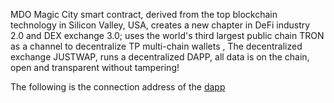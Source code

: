 MDO Magic City smart contract, derived from the top blockchain technology in Silicon Valley, USA, creates a new chapter in DeFi industry 2.0 and DEX exchange 3.0; uses the world's third largest public chain TRON as a channel to decentralize TP multi-chain wallets , The decentralized exchange JUSTWAP, runs a decentralized DAPP, all data is on the chain, open and transparent without tampering!

The following is the connection address of the [dapp](http://dapp.modusmart.io/)
